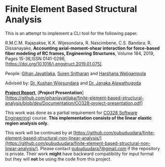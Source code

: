 # Finite Element Based Structural Analysis

This is an attempt to implement a CLI tool for the following paper.

R.M.C.M. Rajapakse, K.K. Wijesundara, R. Nascimbene, C.S. Bandara, R. Dissanayake, **Accounting axial-moment-shear interaction for force-based fiber modeling of RC frames, Engineering Structures**, Volume 184, 2019, Pages 15-36,ISSN 0141-0296,
[https://doi.org/10.1016/j.engstruct.2019.01.075].


People: [Gihan Jayatilaka](https://gihan.me), [Suren Sritharan](https://github.com/suren3141) and [Harshana Weligampola](https://github.com/harshana95)

Advised by: [Dr. Kushan Wijesundara](http://eng.pdn.ac.lk/civil/people/drKKWijesundara.php) and [Dr. Janaka Alawathugoda](http://www.ce.pdn.ac.lk/academic-staff/janaka-alawatugoda/)

[**Project Report**](https://github.com/gihanjayatilaka/finite-element-based-structural-analysis/blob/dev/Documentation/CO328-project-report.pdf), [**Project Presentation**][https://github.com/gihanjayatilaka/finite-element-based-structural-analysis/blob/dev/Documentation/CO328-project-presentation.pdf]


This work was done as a partial requirement for [CO328 Software Engineering](http://www.ce.pdn.ac.lk/undergraduate-courses/)) course. **This implementation consists of the linear elastic region analysis only.**


This work will be continued by at [https://github.com/pubuduudara/finite-element-based-structural-non-linear-analysis/](https://github.com/pubuduudara/finite-element-based-structural-non-linear-analysis/). Please contact [pubuduudara7@gmail.com](pubuduudara7@gmail.com) if the repository is private. Their work **might** have backward compatibility for input format but they will **not** be using the code from this project.
